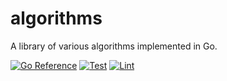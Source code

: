 # algorithms

A library of various algorithms implemented in Go.

[![Go Reference](https://pkg.go.dev/badge/github.com/denpeshkov/algorithms.svg)](https://pkg.go.dev/github.com/denpeshkov/algorithms)
[![Test](https://github.com/denpeshkov/algorithms/actions/workflows/test.yml/badge.svg?branch=main)](https://github.com/denpeshkov/algorithms/actions/workflows/test.yml)
[![Lint](https://github.com/denpeshkov/algorithms/actions/workflows/lint.yml/badge.svg?branch=main)](https://github.com/denpeshkov/algorithms/actions/workflows/lint.yml)